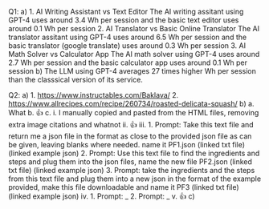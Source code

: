 Q1: 
    a) 
        1. AI Writing Assistant vs Text Editor
            The AI writing assitant using GPT-4 uses around 3.4 Wh per session and the basic text editor uses around 0.1 Wh per session
        2. AI Translator vs Basic Online Translator
            The AI translator assitant using GPT-4 uses around 6.5 Wh per session and the basic translator (google translate) uses around 0.3 Wh per session
        3. AI Math Solver vs Calculator App
            The AI math solver using GPT-4 uses around 2.7 Wh per session and the basic calculator app uses around 0.1 Wh per session
    b)
        The LLM using GPT-4 averages 27 times higher Wh per session than the classsical version of its service.

Q2:
    a)
        1. https://www.instructables.com/Baklava/
        2. https://www.allrecipes.com/recipe/260734/roasted-delicata-squash/
    b)
        a.
            What
        b.
            👍
        c.
            i.
                I manually copied and pasted from the HTML files, removing extra image citations and whatnot
            ii.
                👍
            iii.
                1.
                    Prompt:
                        Take this text file and return me a json file in the format as close to the provided json file as can be given, leaving blanks where needed. name it PF1.json (linked txt file) (linked example json)
                2.
                    Prompt:
                        Use this text file to find the ingredients and steps and plug them into the json files, name the new file PF2.json (linked txt file) (linked example json)
                3.
                    Prompt:
                        take the ingredients and the steps from this text file and plug them into a new json in the format of the example provided, make this file downloadable and name it PF3 (linked txt file) (linked example json)
            iv.
                1.
                    Prompt:
                        _
                2.
                    Prompt:
                        _
            v.
                👍
    c)